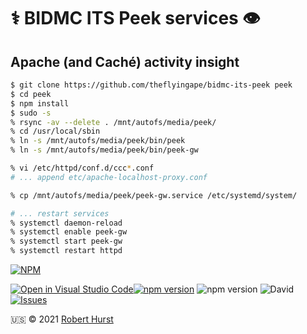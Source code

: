 # ⚕️ BIDMC ITS Peek services 👁️

## Apache (and Caché) activity insight

```bash
$ git clone https://github.com/theflyingape/bidmc-its-peek peek
$ cd peek
$ npm install
$ sudo -s
% rsync -av --delete . /mnt/autofs/media/peek/
% cd /usr/local/sbin
% ln -s /mnt/autofs/media/peek/bin/peek
% ln -s /mnt/autofs/media/peek/bin/peek-gw

% vi /etc/httpd/conf.d/ccc*.conf
# ... append etc/apache-localhost-proxy.conf

% cp /mnt/autofs/media/peek/peek-gw.service /etc/systemd/system/

# ... restart services
% systemctl daemon-reload
% systemctl enable peek-gw
% systemctl start peek-gw
% systemctl restart httpd
```

[![NPM](https://nodei.co/npm/bidmc-its-peek.png?compact=true)](https://nodei.co/npm/bidmc-its-peek/)

[![Open in Visual Studio Code](https://open.vscode.dev/badges/open-in-vscode.svg)](https://open.vscode.dev/organization/repository)[![npm version](https://badge.fury.io/js/bidmc-its-peek.svg)](https://www.npmjs.com/package/bidmc-its-peek) ![npm version](https://img.shields.io/node/v/bidmc-its-peek) ![David](https://img.shields.io/david/dev/theflyingape/bidmc-its-peek) [![Issues](http://img.shields.io/github/issues/theflyingape/bidmc-its-peek.svg)](https://github.com/theflyingape/bidmc-its-peek/issues)

:us: :copyright: 2021 [Robert Hurst](https://www.linkedin.com/in/roberthurstrius/)
